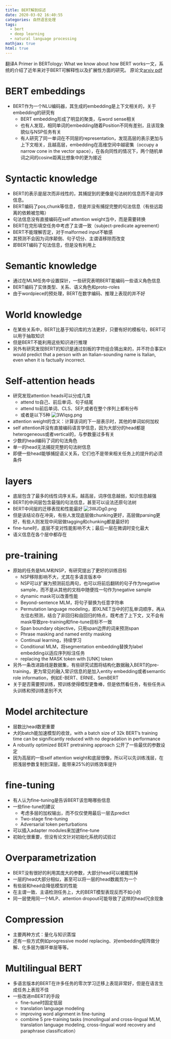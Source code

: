 ```yaml
---
title: BERT解剖综述
date: 2020-03-02 16:40:55
categories: 自然语言处理
tags:
  - bert
  - deep learning
  -	natural language processing
mathjax: true
html: true
---
```


翻译A Primer in BERTology: What we know about how BERT works一文，系统的介绍了近年来对于BERT可解释性以及扩展性方面的研究。
原论文[arxiv pdf](https://arxiv.org/pdf/2002.12327.pdf)

<!--more-->

# BERT embeddings
-	BERT作为一个NLU编码器，其生成的embedding是上下文相关的，关于embedding的研究有
	-	BERT embedding形成了明显的聚类，与word sense相关
	-	也有人发现，相同单词的embedding随着Position不同有差别，且该现象貌似与NSP任务有关
	-	有人研究了同一单词在不同层的representation，发现高层的表示更加与上下文相关，且越高层，embedding在高维空间中越密集（occupy a narrow cone in the vector space），在各向同性的情况下，两个随机单词之间的cosine距离比想象中的更为接近

# Syntactic knowledge
-	BERT的表示是层次而非线性的，其捕捉到的更像是句法树的信息而不是词序信息。
-	BERT编码了pos,chunk等信息，但是并没有捕捉完整的句法信息（有些远距离的依赖被忽略）
-	句法信息没有直接编码在self attention weight当中，而是需要转换
-	BERT在完形填空任务中考虑了主谓一致（subject-predicate agreement）
-	BERT不能理解否定，对于malformed input不敏感
-	其预测不会因为词序颠倒、句子切分、主谓语移除而改变
-	即BERT编码了句法信息，但是没有利用上

# Semantic knowledge
-	通过在MLM任务中设置探针，一些研究表明BERT能编码一些语义角色信息
-	BERT编码了实体类型、关系、语义角色和proto-roles
-	由于wordpiece的预处理，BERT在数字编码、推理上表现的并不好

# World knowledge
-	在某些关系中，BERT比基于知识库的方法更好，只要有好的模板句，BERT可以用于抽取知识
-	但是BERT不能利用这些知识进行推理
-	另外有研究发现BERT的知识是通过刻板的字符组合猜出来的，并不符合事实it would predict that a person with an Italian-sounding name is Italian, even when it is factually incorrect.

# Self-attention heads
-	研究发现attention heads可以分成几类
	-	attend to自己、前后单词、句子结尾
	-	attend to前后单词、CLS、SEP,或者在整个序列上都有分布
	-	或者是以下5种
	![3Wlqsg.png](https://s2.ax1x.com/2020/03/02/3Wlqsg.png)
-	attention weight的含义：计算该词的下一层表示时，其他的单词如何加权
-	self attention并没有直接编码语言学信息，因为大部分的head都是heterogeneous或者vertical的，与参数量过多有关
-	少数的head编码了词的句法角色
-	单一的head无法捕捉完整的句法树信息
-	即便一些head能够捕捉语义关系，它们也不是带来相关任务上的提升的必须条件

# layers
-	底层包含了最多的线性词序关系，越高层，词序信息越弱，知识信息越强
-	BERT的中间层包含最强的句法信息，甚至可以设法还原句法树
-	BERT中间层的迁移表现和性能最好
![3WJDg0.png](https://s2.ax1x.com/2020/03/02/3WJDg0.png)
-	但是该结论存在冲突，有些人发现底层做chunking更好，高层做parsing更好，有些人则发现中间层做tagging和chunking都是最好的
-	fine-tune时，底层不变对性能影响不大；最后一层在微调时变化最大
-	语义信息在各个层中都存在

# pre-training
-	原始的任务是MLM和NSP，有研究提出了更好的训练目标
	-	NSP移除影响不大，尤其在多语言版本中
	-	NSP可以扩展为预测前后两句，也可以将前后翻转的句子作为negative sample，而不是从其他的文档中随便找一句作为negative sample
	-	dynamic mask可以改善性能
	-	Beyond-sentence MLM，将句子替换为任意字符串
	-	Permutation language modeling，即XLNET当中的打乱单词顺序，再从左往右预测，结合了非回归和自回归的特点，既考虑了上下文，又不会有mask导致pre-training和fine-tune目标不一致
	-	Span boundary objective，只用span边界的词来预测span
	-	Phrase masking and named entity masking
	-	Continual learning，持续学习
	-	Conditional MLM，将segmentation embedding替换为label embedding以适应序列标注任务
	-	replacing the MASK token with [UNK] token
-	另外一条改进路线是数据集，有些研究试图将结构化数据融入BERT的pre-training，更为常见的融入常识信息的是加入entity embedding或者semantic role information，例如E-BERT、ERNIE、SemBERT
-	关于是否需要预训练，预训练使得模型更鲁棒，但是依然看任务，有些任务从头训练和预训练差别不大

# Model architecture
-	层数比head数更重要
-	大的batch能加速模型的收敛，with a batch size of 32k BERT’s training time can be significantly reduced with no degradation in performance
-	A robustly optimized BERT pretraining approach 公开了一些最优的参数设定
-	因为高层的一些self attention weight和底层很像，所以可以先训练浅层，在把浅层参数复制到深层，能带来25%的训练效率提升

# fine-tuning
-	有人认为fine-tuning是告诉BERT该忽略哪些信息
-	一些fine-tune的建议
	-	考虑多层的加权输出，而不仅仅使用最后一层去predict
	-	Two-stage fine-tuning
	-	Adversarial token perturbations
-	可以插入adapter modules来加速fine-tune
-	初始化很重要，但没有论文针对初始化系统的试验过

# Overparametrization
-	BERT没有很好的利用其庞大的参数，大部分head可以被裁剪掉
-	一层的head大部分相似，甚至可以将一层的head数裁剪为一个
-	有些层和head会降低模型的性能
-	在主谓一致、主语检测任务上，大的BERT模型表现反而不如小的
-	同一层使用同一个MLP、attention dropout可能导致了这样的head冗余现象

# Compression
-	主要两种方式：量化与知识蒸馏
-	还有一些方式例如progressive model replacing、对embedding矩阵做分解、化多层为循环单层等等。

# Multilingual BERT
-	多语言版本的BERT在许多任务的零次学习迁移上表现非常好，但是在语言生成任务上表现不佳
-	一些改进mBERT的手段
	-	fine-tune时固定低层
	-	translation language modeling 
	-	improving word alignment in fine-tuning
	-	combine 5 pre-training tasks (monolingual and cross-lingual MLM, translation language modeling, cross-lingual word recovery and paraphrase classification）